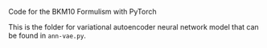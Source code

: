 Code for the BKM10 Formulism with PyTorch

This is the folder for variational autoencoder neural network model that can be found in `ann-vae.py`.
